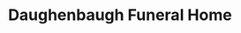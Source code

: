 ---
title: "Daughenbaugh Funeral Home"
url: /dakota/daughenbaugh-funeral-home/
shop: Bestattungen
---